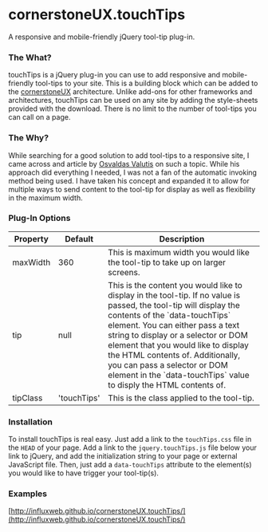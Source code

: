 cornerstoneUX.touchTips
=======================

A responsive and mobile-friendly jQuery tool-tip plug-in.

### The What?

touchTips is a jQuery plug-in you can use to add responsive and mobile-friendly tool-tips to your site. This is a building block which can be added to the [cornerstoneUX](https://github.com/influxweb/cornerstoneUX "cornerstoneUX Development Architecture") architecture. Unlike add-ons for other frameworks and architectures, touchTips can be used on any site by adding the style-sheets provided with the download. There is no limit to the number of tool-tips you can call on a page.

### The Why?

While searching for a good solution to add tool-tips to a responsive site, I came across and article by [Osvaldas Valutis](http://osvaldas.info/elegant-css-and-jquery-tooltip-responsive-mobile-friendly) on such a topic. While his approach did everything I needed, I was not a fan of the automatic invoking method being used. I have taken his concept and expanded it to allow for multiple ways to send content to the tool-tip for display as well as flexibility in the maximum width.

### Plug-In Options

<table class="table-border table-stripe mobile-table">
	<thead>
		<tr>
			<th>Property</th>
			<th>Default</th>
			<th>Description</th>
		</tr>
	</thead>
	<tbody>
		<tr>
			<td data-th="Property">maxWidth</td>
			<td data-th="Default">360</td>
			<td data-th="Description">This is maximum width you would like the tool-tip to take up on larger screens.</td>
		</tr>
		<tr>
			<td data-th="Property">tip</td>
			<td data-th="Default">null</td>
			<td data-th="Description">This is the content you would like to display in the tool-tip. If no value is passed, the tool-tip will display the contents of the `data-touchTips` element. You can either pass a text string to display or a selector or DOM element that you would like to display the HTML contents of. Additionally, you can pass a selector or DOM element in the `data-touchTips` value to disply the HTML contents of.</td>
		</tr>
		<tr>
			<td data-th="Property">tipClass</td>
			<td data-th="Default">'touchTips'</td>
			<td data-th="Description">This is the class applied to the tool-tip.</td>
		</tr>
	</tbody>
</table>

### Installation

To install touchTips is real easy. Just add a link to the `touchTips.css` file in the `HEAD` of your page. Add a link to the `jquery.touchTips.js` file below your link to jQuery, and add the initialization string to your page or external JavaScript file. Then, just add a `data-touchTips` attribute to the element(s) you would like to have trigger your tool-tip(s).

### Examples

[http://influxweb.github.io/cornerstoneUX.touchTips/](http://influxweb.github.io/cornerstoneUX.touchTips/)